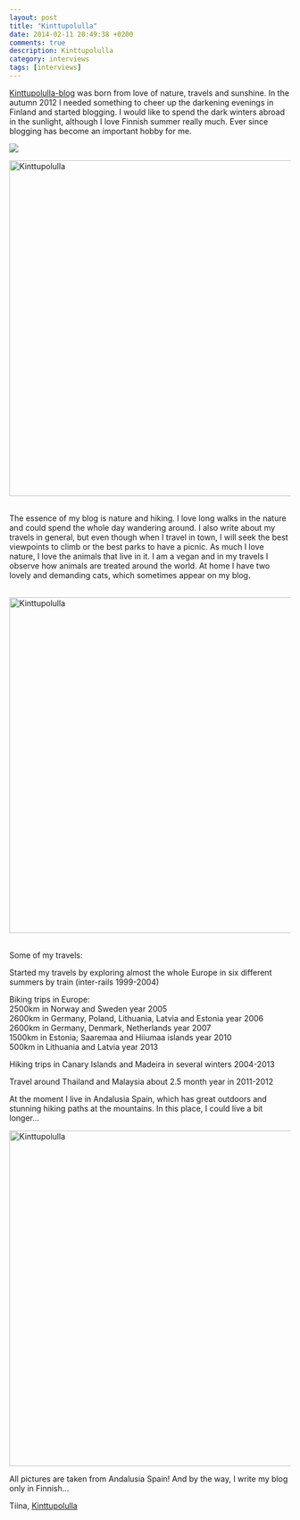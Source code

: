 ```yaml
---
layout: post
title: "Kinttupolulla"
date: 2014-02-11 20:49:38 +0200
comments: true
description: Kinttupolulla
category: interviews
tags: [interviews]
---
```

<a href="http://kinttupolulla.blogspot.com" target="_blank">Kinttupolulla-blog</a> was born from love of nature, travels and sunshine. In the autumn 2012 I needed something to cheer up the darkening evenings in Finland and started blogging. I would like to spend the dark winters abroad in the sunlight, although I love Finnish summer really much. Ever since blogging has become an important hobby for me.

<img src="http://farm8.staticflickr.com/7335/12463347135_b168146bcf_c.jpg">
<!--more--><br>

<a href="http://www.flickr.com/photos/90204224@N07/12463347295/" title="Kinttupolulla"><img src="http://farm8.staticflickr.com/7373/12463347295_74d74689f9_c.jpg" width="800" height="600" alt="Kinttupolulla"></a><br><br>

The essence of my blog is nature and hiking. I love long walks in the nature and could spend the whole day wandering around. I also write about my travels in general, but even though when I travel in town, I will seek the best viewpoints to climb or the best parks to have a picnic. As much I love nature, I love the animals that live in it. I am a vegan and in my travels I observe how animals are treated around the world. At home I have two lovely and demanding cats, which sometimes appear on my blog.<br><br>

<a href="http://www.flickr.com/photos/90204224@N07/12463347955/" title="Kinttupolulla"><img src="http://farm4.staticflickr.com/3762/12463347955_4baeb7afb0_c.jpg" width="800" height="600" alt="Kinttupolulla"></a><br><br>

Some of my travels:

Started my travels by exploring almost the whole Europe in six different summers by train (inter-rails 1999-2004)

Biking trips in Europe:<br>
 2500km in Norway and Sweden year 2005<br>
 2600km in Germany, Poland, Lithuania, Latvia and Estonia year 2006<br>
 2600km in Germany, Denmark, Netherlands year 2007<br>
 1500km in Estonia; Saaremaa and Hiiumaa islands year 2010<br>
 500km in Lithuania and Latvia year 2013<br>

Hiking trips in Canary Islands and Madeira in several winters 2004-2013

Travel around Thailand and Malaysia about 2.5 month year in 2011-2012

At the moment I live in Andalusia Spain, which has great outdoors and stunning hiking paths at the mountains. In this place, I could live a bit longer…

<a href="http://www.flickr.com/photos/90204224@N07/12463352255/" title="Kinttupolulla"><img src="http://farm8.staticflickr.com/7355/12463352255_4881739c29_c.jpg" width="800" height="600" alt="Kinttupolulla"></a>
 
All pictures are taken from Andalusia Spain! And by the way, I write my blog only in Finnish…

Tiina, <a href="http://kinttupolulla.blogspot.com" target="_blank">Kinttupolulla</a>
